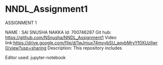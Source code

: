 # NNDL_Assignment1
ASSIGNMENT 1

NAME : SAI SNUSHA NAKKA Id: 700746287 Git hub: https://github.com/NSnusha/NNDL_Assignment1
Video link:https://drive.google.com/file/d/1wJmux74mvybSU_aqybMryYf0XUzIlwr0/view?usp=sharing
Description: This repository includes

Editor used: jupyter-notebook
